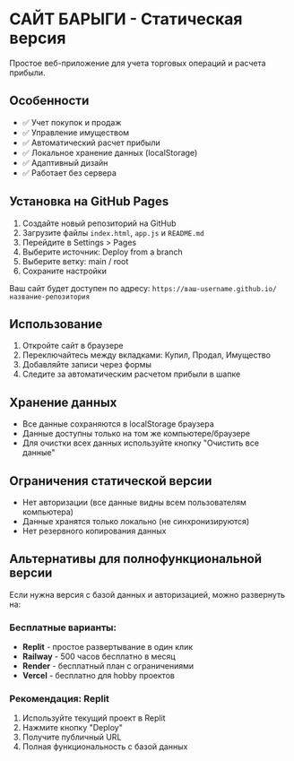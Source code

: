 # САЙТ БАРЫГИ - Статическая версия

Простое веб-приложение для учета торговых операций и расчета прибыли.

## Особенности

- ✅ Учет покупок и продаж
- ✅ Управление имуществом  
- ✅ Автоматический расчет прибыли
- ✅ Локальное хранение данных (localStorage)
- ✅ Адаптивный дизайн
- ✅ Работает без сервера

## Установка на GitHub Pages

1. Создайте новый репозиторий на GitHub
2. Загрузите файлы `index.html`, `app.js` и `README.md`
3. Перейдите в Settings > Pages
4. Выберите источник: Deploy from a branch
5. Выберите ветку: main / root
6. Сохраните настройки

Ваш сайт будет доступен по адресу: `https://ваш-username.github.io/название-репозитория`

## Использование

1. Откройте сайт в браузере
2. Переключайтесь между вкладками: Купил, Продал, Имущество
3. Добавляйте записи через формы
4. Следите за автоматическим расчетом прибыли в шапке

## Хранение данных

- Все данные сохраняются в localStorage браузера
- Данные доступны только на том же компьютере/браузере
- Для очистки всех данных используйте кнопку "Очистить все данные"

## Ограничения статической версии

- Нет авторизации (все данные видны всем пользователям компьютера)
- Данные хранятся только локально (не синхронизируются)
- Нет резервного копирования данных

## Альтернативы для полнофункциональной версии

Если нужна версия с базой данных и авторизацией, можно развернуть на:

### Бесплатные варианты:
- **Replit** - простое развертывание в один клик
- **Railway** - 500 часов бесплатно в месяц
- **Render** - бесплатный план с ограничениями
- **Vercel** - бесплатно для hobby проектов

### Рекомендация: Replit
1. Используйте текущий проект в Replit
2. Нажмите кнопку "Deploy" 
3. Получите публичный URL
4. Полная функциональность с базой данных